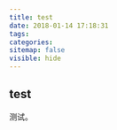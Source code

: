 ```yaml
---
title: test
date: 2018-01-14 17:18:31
tags:
categories:
sitemap: false
visible: hide
---
```


## test

测试。
